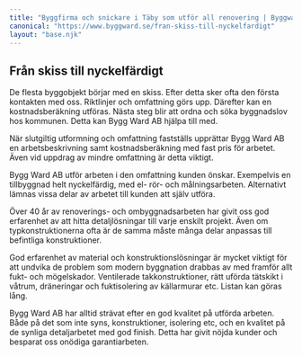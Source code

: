 ```yaml
---
title: "Byggfirma och snickare i Täby som utför all renovering | Byggward AB"
canonical: "https://www.byggward.se/fran-skiss-till-nyckelfardigt"
layout: "base.njk"
---
```


<section>
  <h1>Från skiss till nyckelfärdigt</h1>
  <p>
    De flesta byggobjekt börjar med en skiss. Efter detta sker ofta den
    första kontakten med oss. Riktlinjer och omfattning görs upp. Därefter
    kan en kostnadsberäkning utföras. Nästa steg blir att ordna och söka
    byggnadslov hos kommunen. Detta kan Bygg Ward AB hjälpa till med.
  </p>
  <p>
    När slutgiltig utformning och omfattning fastställs upprättar Bygg Ward
    AB en arbetsbeskrivning samt kostnadsberäkning med fast pris för
    arbetet. Även vid uppdrag av mindre omfattning är detta viktigt.
  </p>

  <p>
    Bygg Ward AB utför arbeten i den omfattning kunden önskar. Exempelvis en
    tillbyggnad helt nyckelfärdig, med el- rör- och målningsarbeten.
    Alternativt lämnas vissa delar av arbetet till kunden att själv utföra.
  </p>

  <p>
    Över 40 år av renoverings- och ombyggnadsarbeten har givit oss god
    erfarenhet av att hitta detaljlösningar till varje enskilt projekt. Även
    om typkonstruktionerna ofta är de samma måste många delar anpassas till
    befintliga konstruktioner.
  </p>

  <p>
    God erfarenhet av material och konstruktionslösningar är mycket viktigt
    för att undvika de problem som modern byggnation drabbas av med framför
    allt fukt- och mögelskador. Ventilerade takkonstruktioner, rätt uförda
    tätskikt i våtrum, dräneringar och fuktisolering av källarmurar etc.
    Listan kan göras lång.
  </p>

  <p>
    Bygg Ward AB har alltid strävat efter en god kvalitet på utförda
    arbeten. Både på det som inte syns, konstruktioner, isolering etc, och
    en kvalitet på de synliga detaljarbetet med god finish. Detta har givit
    nöjda kunder och besparat oss onödiga garantiarbeten.
  </p>
</section>
